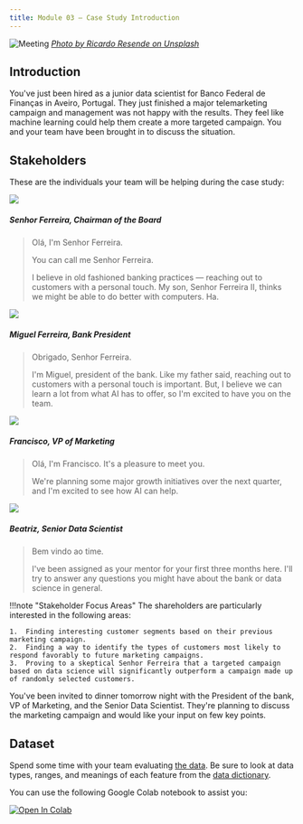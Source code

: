 ```yaml
---
title: Module 03 — Case Study Introduction
---
```


![Meeting]({{URLROOT}}/shared/img/portugal.jpg)
*[Photo by Ricardo Resende on Unsplash](https://unsplash.com/photos/swivynstICo)*

## Introduction
You've just been hired as a junior data scientist for Banco Federal de Finanças in Aveiro, Portugal. They just finished a major telemarketing campaign and management was not happy with the results. They feel like machine learning could help them create a more targeted campaign. You and your team have been brought in to discuss the situation. 

## Stakeholders

These are the individuals your team will be helping during the case study:

<div class="dialogue">
	<img src="{{URLROOT}}/shared/img/ferreira.jpg">
	<h5>Senhor Ferreira, Chairman of the Board</h5>
	<blockquote><p>Olá, I'm Senhor Ferreira.</p><p>You can call me Senhor Ferreira.</p><p>I believe in old fashioned banking practices — reaching out to customers with a personal touch. My son, Senhor Ferreira II, thinks we might be able to do better with computers. Ha.</blockquote>
</div>

<div class="dialogue">
	<img src="{{URLROOT}}/shared/img/miguel.jpg">
	<h5>Miguel Ferreira, Bank President</h5>
	<blockquote><p>Obrigado, Senhor Ferreira.</p>
	<p>I'm Miguel, president of the bank. Like my father said, reaching out to customers with a personal touch is important. But, I believe we can learn a lot from what AI has to offer, so I'm excited to have you on the team.</p></blockquote>
</div>

<div class="dialogue">
	<img src="{{URLROOT}}/shared/img/francisco.jpg">
	<h5>Francisco, VP of Marketing</h5>
	<blockquote><p>Olá, I'm Francisco. It's a pleasure to meet you.</p>
		<p>We're planning some major growth initiatives over the next quarter, and I'm excited to see how AI can help.</p></blockquote>
</div>

<div class="dialogue">
	<img src="{{URLROOT}}/shared/img/beatriz.jpg">
	<h5>Beatriz, Senior Data Scientist</h5>
	<blockquote><p>Bem vindo ao time.</p>
		<p>I've been assigned as your mentor for your first three months here. I'll try to answer any questions you might have about the bank or data science in general.</p></blockquote>
</div>

!!!note "Stakeholder Focus Areas"
	The shareholders are particularly interested in the following areas:

	1.	Finding interesting customer segments based on their previous marketing campaign.
	2.  Finding a way to identify the types of customers most likely to respond favorably to future marketing campaigns.
	3.  Proving to a skeptical Senhor Ferreira that a targeted campaign based on data science will significantly outperform a campaign made up of randomly selected customers.

You've been invited to dinner tomorrow night with the President of the bank, VP of Marketing, and the Senior Data Scientist. They're planning to discuss the marketing campaign and would like your input on few key points.

## Dataset
Spend some time with your team evaluating [the data](https://raw.githubusercontent.com/byui-cse/cse450-course/master/data/bank.csv). Be sure to look at data types, ranges, and meanings of each feature from the [data dictionary](./bank-dictionary.txt).

You can use the following Google Colab notebook to assist you:

[![Open In Colab](https://colab.research.google.com/assets/colab-badge.svg)](https://colab.research.google.com/github/byui-cse/cse450-course/blob/master/notebooks/Module_03.ipynb)

[^1]: [Chairman of the Board photo by Portuguese Gravity on Unsplash](https://unsplash.com/photos/oMF2q4tlhDg)

[^2]: [President photo by Roland Samuel on Unsplash](https://unsplash.com/photos/MZ5A24H1JqU)

[^3]: [VP of Marketing photo by Mehrad Vosoughi on Unsplash](https://unsplash.com/photos/iUQmEFtfdLw)

[^4]: [Head of Data Science photo by Mateus Campos Felipe ](https://unsplash.com/photos/WnPJft0DJpk)